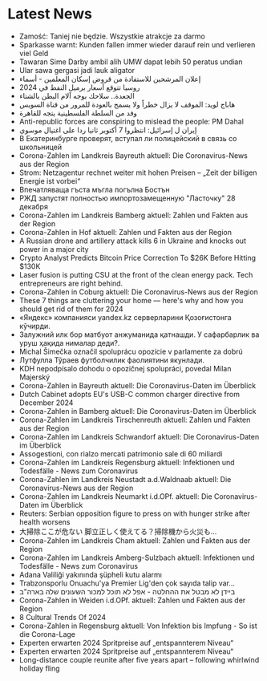 # Latest News
-  Zamość: Taniej nie będzie. Wszystkie atrakcje za darmo
-  Sparkasse warnt: Kunden fallen immer wieder darauf rein und verlieren viel Geld
-  Tawaran Sime Darby ambil alih UMW dapat lebih 50 peratus undian
-  Ular sawa gergasi jadi lauk aligator
-  إعلان المرشحين للاستفادة من قروض إسكان المعلمين - أسماء
-  روسيا تتوقع أسعار برميل النفط في 2024
-  الجعدة.. سلاحك بوجه آلام البطن بالشتاء
-  هاباج لويد: الموقف لا يزال خطراً ولا يسمح بالعودة للمرور من قناة السويس
-  وفد من السلطة الفلسطينية يتجه للقاهرة
-  Anti-republic forces are conspiring to mislead the people: PM Dahal
-  إيران ل إسرائيل: انتظروا 7 أكتوبر ثانيا ردا على اغتيال موسوي
-  В Екатеринбурге проверят, вступал ли полицейский в связь со школьницей
-  Corona-Zahlen im Landkreis Bayreuth aktuell: Die Coronavirus-News aus der Region
-  Strom: Netzagentur rechnet weiter mit hohen Preisen – „Zeit der billigen Energie ist vorbei“
-  Впечатляваща гъста мъгла погълна Бостън
-  РЖД запустят полностью импортозамещенную "Ласточку" 28 декабря
-  Corona-Zahlen im Landkreis Bamberg aktuell: Zahlen und Fakten aus der Region
-  Corona-Zahlen in Hof aktuell: Zahlen und Fakten aus der Region
-  A Russian drone and artillery attack kills 6 in Ukraine and knocks out power in a major city
-  Crypto Analyst Predicts Bitcoin Price Correction To $26K Before Hitting $130K
-  Laser fusion is putting CSU at the front of the clean energy pack. Tech entrepreneurs are right behind.
-  Corona-Zahlen in Coburg aktuell: Die Coronavirus-News aus der Region
-  These 7 things are cluttering your home — here's why and how you should get rid of them for 2024
-  «Яндекс» компанияси yandex.kz серверларини Қозоғистонга кўчирди.
-  Залужний илк бор матбуот анжуманида қатнашди. У сафарбарлик ва уруш ҳақида нималар деди?.
-  Michal Šimečka označil spoluprácu opozície v parlamente za dobrú
-  Лутфулла Тўраев футболчилик фаолиятини якунлади.
-  KDH nepodpísalo dohodu o opozičnej spolupráci, povedal Milan Majerský
-  Corona-Zahlen in Bayreuth aktuell: Die Coronavirus-Daten im Überblick
-  Dutch Cabinet adopts EU's USB-C common charger directive from December 2024
-  Corona-Zahlen in Bamberg aktuell: Die Coronavirus-Daten im Überblick
-  Corona-Zahlen im Landkreis Tirschenreuth aktuell: Zahlen und Fakten aus der Region
-  Corona-Zahlen im Landkreis Schwandorf aktuell: Die Coronavirus-Daten im Überblick
-  Assogestioni, con rialzo mercati patrimonio sale di 60 miliardi
-  Corona-Zahlen im Landkreis Regensburg aktuell: Infektionen und Todesfälle - News zum Coronavirus
-  Corona-Zahlen im Landkreis Neustadt a.d.Waldnaab aktuell: Die Coronavirus-News aus der Region
-  Corona-Zahlen im Landkreis Neumarkt i.d.OPf. aktuell: Die Coronavirus-Daten im Überblick
-  Reuters: Serbian opposition figure to press on with hunger strike after health worsens
-  大掃除ここが危ない 脚立正しく使えてる？掃除機から火災も…
-  Corona-Zahlen im Landkreis Cham aktuell: Zahlen und Fakten aus der Region
-  Corona-Zahlen im Landkreis Amberg-Sulzbach aktuell: Infektionen und Todesfälle - News zum Coronavirus
-  Adana Valiliği yakınında şüpheli kutu alarmı
-  Trabzonsporlu Onuachu'ya Premier Lig'den çok sayıda talip var...
-  ביידן לא מבטל את ההחלטה - אפל לא תוכל למכור השעונים שלה בארה"ב
-  Corona-Zahlen in Weiden i.d.OPf. aktuell: Zahlen und Fakten aus der Region
-  8 Cultural Trends Of 2024
-  Corona-Zahlen in Regensburg aktuell: Von Infektion bis Impfung - So ist die Corona-Lage
-  Experten erwarten 2024 Spritpreise auf „entspannterem Niveau“
-  Experten erwarten 2024 Spritpreise auf „entspannterem Niveau“
-  Long-distance couple reunite after five years apart – following whirlwind holiday fling
